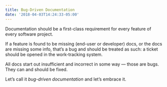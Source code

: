```yaml
---
title: Bug-Driven Documentation
date: '2018-04-03T14:24:33-05:00'
---
```

Documentation should be a first-class requirement for every feature of every software project.

If a feature is found to be missing (end-user or developer) docs, or the docs are missing some info, that’s a bug and should be treated as such: a ticket should be opened in the work-tracking system.

All docs start out insufficient and incorrect in some way — those are bugs. They can and should be fixed.

Let’s call it _bug-driven documentation_ and let’s embrace it.
